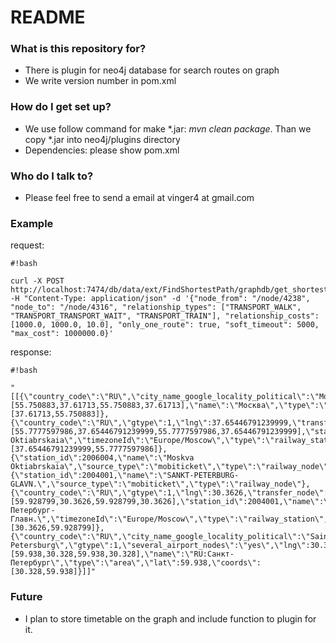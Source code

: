 # README #

### What is this repository for? ###

* There is plugin for neo4j database for search routes on graph
* We write version number in pom.xml

### How do I get set up? ###

* We use follow command for make *.jar: *mvn clean package*. Than we copy *.jar into neo4j/plugins directory
* Dependencies: please show pom.xml

### Who do I talk to? ###

* Please feel free to send a email at vinger4 at gmail.com

### Example ###

request:


```
#!bash

curl -X POST http://localhost:7474/db/data/ext/FindShortestPath/graphdb/get_shortest_path -H "Content-Type: application/json" -d '{"node_from": "/node/4238", "node_to": "/node/4316", "relationship_types": ["TRANSPORT_WALK", "TRANSPORT_TRANSPORT_WAIT", "TRANSPORT_TRAIN"], "relationship_costs": [1000.0, 1000.0, 10.0], "only_one_route": true, "soft_timeout": 5000, "max_cost": 1000000.0}'
```

response: 

```
#!bash

"[[{\"country_code\":\"RU\",\"city_name_google_locality_political\":\"Moscow\",\"gtype\":1,\"several_airport_nodes\":\"yes\",\"lng\":37.61713,\"transfer_node\":true,\"bbox\":[55.750883,37.61713,55.750883,37.61713],\"name\":\"Москва\",\"type\":\"area\",\"always_from_area\":true,\"lat\":55.750883,\"coords\":[37.61713,55.750883]},{\"country_code\":\"RU\",\"gtype\":1,\"lng\":37.65446791239999,\"transfer_node\":true,\"bbox\":[55.7777597986,37.65446791239999,55.7777597986,37.65446791239999],\"station_id\":2006004,\"name\":\"Moskva Oktiabrskaia\",\"timezoneId\":\"Europe/Moscow\",\"type\":\"railway_station\",\"lat\":55.7777597986,\"coords\":[37.65446791239999,55.7777597986]},{\"station_id\":2006004,\"name\":\"Moskva Oktiabrskaia\",\"source_type\":\"mobiticket\",\"type\":\"railway_node\"},{\"station_id\":2004001,\"name\":\"SANKT-PETERBURG-GLAVN.\",\"source_type\":\"mobiticket\",\"type\":\"railway_node\"},{\"country_code\":\"RU\",\"gtype\":1,\"lng\":30.3626,\"transfer_node\":true,\"bbox\":[59.928799,30.3626,59.928799,30.3626],\"station_id\":2004001,\"name\":\"Санкт-Петербург-Главн.\",\"timezoneId\":\"Europe/Moscow\",\"type\":\"railway_station\",\"lat\":59.928799,\"coords\":[30.3626,59.928799]},{\"country_code\":\"RU\",\"city_name_google_locality_political\":\"Saint Petersburg\",\"gtype\":1,\"several_airport_nodes\":\"yes\",\"lng\":30.328,\"transfer_node\":true,\"bbox\":[59.938,30.328,59.938,30.328],\"name\":\"RU:Санкт-Петербург\",\"type\":\"area\",\"lat\":59.938,\"coords\":[30.328,59.938]}]]"
```

### Future ###

* I plan to store timetable on the graph and include function to plugin for it.